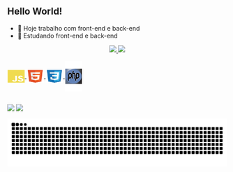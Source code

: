 ## Hello World! 

- 🔭 Hoje trabalho com front-end e back-end
- 🌱 Estudando front-end e back-end

<div align="center">
  <a href="https://github.com/PPedrosouza">
  <img height="180em" src="https://github-readme-stats.vercel.app/api?username=PPedrosouza&show_icons=true&theme=panda&include_all_commits=true&count_private=true"/>
  <img height="180em" src="https://github-readme-stats.vercel.app/api/top-langs/?username=PPedrosouza&layout=compact&langs_count=7&theme=panda"/>
</div>
  
 <div style="display: inline_block"><br>
  <img align="center" alt="Pedro-Js" height="30" width="40" src="https://raw.githubusercontent.com/devicons/devicon/master/icons/javascript/javascript-plain.svg">
  <img align="center" alt="Pedro-HTML" height="30" width="40" src="https://raw.githubusercontent.com/devicons/devicon/master/icons/html5/html5-original.svg">
  <img align="center" alt="Pedro-CSS" height="30" width="40" src="https://raw.githubusercontent.com/devicons/devicon/master/icons/css3/css3-original.svg">
  <img align="center" alt="Pedro-PHP" height="70" width="40" src="https://raw.githubusercontent.com/devicons/devicon/master/icons/php/php-original.svg">
</div>
  
##
  <div>
  <a href = "mailto:pedro.olegario23@gmail.com"><img src="https://img.shields.io/badge/-Gmail-%23333?style=for-the-badge&logo=gmail&logoColor=white" target="_blank"></a>
  <a href="https://www.linkedin.com/in/pedro-antonio-olegário-de-souza-a093021b9/" target="_blank"><img src="https://img.shields.io/badge/-LinkedIn-%230077B5?style=for-the-badge&logo=linkedin&logoColor=white" target="_blank"></a> 
    
  </div>
 
![Snake animation](https://github.com/PPedrosouza/PPedrosouza/blob/output/github-contribution-grid-snake.svg)
  
##
  
